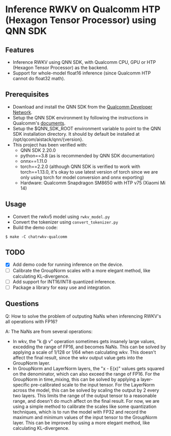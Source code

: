 # Inference RWKV on Qualcomm HTP (Hexagon Tensor Processor) using QNN SDK
## Features
- Inference RWKV using QNN SDK, with Qualcomm CPU, GPU or HTP (Hexagon Tensor Processor) as the backend.
- Support for whole-model float16 inference (since Qualcomm HTP cannot do float32 math).

## Prerequisites
- Download and install the QNN SDK from the [Qualcomm Developer Network](https://developer.qualcomm.com/software/qualcomm-ai-engine-direct-sdk).
- Setup the QNN SDK environment by following the instructions in Qualcomm's [documents](https://docs.qualcomm.com/bundle/publicresource/topics/80-63442-50/introduction.html).
- Setup the $QNN_SDK_ROOT environment variable to point to the QNN SDK installation directory. It should by default be installed at /opt/qcom/aistack/qnn/{version}.
- This project has been verified with:
    - QNN SDK 2.20.0
    - python==3.8 (as is recommended by QNN SDK documentation)
    - onnx==1.11.0
    - torch==2.2.0 (although QNN SDK is verified to work with torch==1.13.0, it's okay to use latest version of torch since we are only using torch for model conversion and onnx exporting)
    - Hardware: Qualcomm Snapdragon SM8650 with HTP v75 (Xiaomi Mi 14)

## Usage
- Convert the rwkv5 model using `rwkv_model.py`
- Convert the tokenizer using `convert_tokenizer.py`
- Build the demo code:
```
$ make -C chatrwkv-qualcomm
```

## TODO
- [x] Add demo code for running inference on the device.
- [ ] Calibrate the GroupNorm scales with a more elegant method, like calculating KL-divergence.
- [ ] Add support for INT16/INT8 quantized inference.
- [ ] Package a library for easy use and integration.

## Questions
Q: How to solve the problem of outputing NaNs when inferencing RWKV's all operations with FP16?

A: The NaNs are from several operations:
- In wkv, the "k @ v" operation sometimes gets insanely large values, excedding the range of FP16, and becomes NaNs. This can be solved by applying a scale of 1/128 or 1/64 when calculating wkv. This doesn't affect the final result, since the wkv output value gets into the GroupNorm layer.
- In GroupNorm and LayerNorm layers, the "x - E(x)" values gets squared on the denominator, which can also exceed the range of FP16. For the GroupNorm in time_mixing, this can be solved by applying a layer-specific pre-calibrated scale to the input tensor. For the LayerNorm across the model, this can be solved by scaling the output by 2 every two layers. This limits the range of the output tensor to a reasonable range, and doesn't do much affect on the final result. For now, we are using a simple method to calibrate the scales like some quantization techniques, which is to run the model with FP32 and record the maximum and minimum values of the input tensor to the GroupNorm layer. This can be improved by using a more elegant method, like calculating KL-divergence.